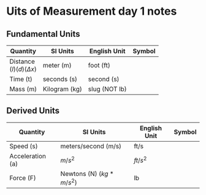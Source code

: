# Uits of Measurement day 1 notes
## Fundamental Units
| Quantity | SI Units | English Unit | Symbol |
| -------- | -------- | ------------ | ------ |
| Distance<br>$(l)(d)(Δx)$ | meter (m) | foot (ft) | |
| Time (t) | seconds (s) | second (s) | |
| Mass (m) | Kilogram (kg) | slug (NOT lb) | |

## Derived Units
| Quantity | SI Units | English Unit | Symbol |
| -------- | -------- | ------------ | ------ |
| Speed (s) | meters/second (m/s) | ft/s | |
| Acceleration (a) | $m/s^2$ | $ft/s^2$ |  |
| Force (F) | Newtons (N) ($kg*m/s^2$) | lb | |
